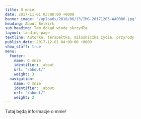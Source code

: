 ```yaml
---
title: O mnie
date: 2017-11-01 03:00:00 +0000
banner_image: "/uploads/2018/06/13/IMG-20171203-WA0086.jpg"
heading: About Belkirk
sub_heading: Tam dokąd wiodą skrzydła
layout: landing-page
textline: Autorka, terapełtka, miłośniczka życia, przyrody
publish_date: 2017-12-01 04:00:00 +0000
show_staff: true
menu:
  footer:
    name: O mnie
    identifier: _about
    url: "/about/"
    weight: 3
  navigation:
    name: O mnie
    identifier: _about
    url: "/about/"
    weight: 2
---
```

Tutaj będą informacje o mnie!